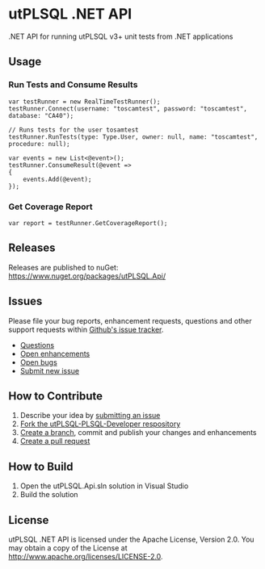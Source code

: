 # utPLSQL .NET API
.NET API for running utPLSQL v3+ unit tests from .NET applications

## Usage

### Run Tests and Consume Results

    var testRunner = new RealTimeTestRunner();
    testRunner.Connect(username: "toscamtest", password: "toscamtest", database: "CA40");

    // Runs tests for the user tosamtest
    testRunner.RunTests(type: Type.User, owner: null, name: "toscamtest", procedure: null);

    var events = new List<@event>();
    testRunner.ConsumeResult(@event =>
    {
        events.Add(@event);
    });

### Get Coverage Report

    var report = testRunner.GetCoverageReport();

## Releases
Releases are published to nuGet: https://www.nuget.org/packages/utPLSQL.Api/

## Issues

Please file your bug reports, enhancement requests, questions and other support requests within [Github's issue tracker](https://help.github.com/articles/about-issues/).

* [Questions](https://github.com/utPLSQL/utPLSQL-dotnet-api/issues?q=is%3Aissue+label%3Aquestion)
* [Open enhancements](https://github.com/utPLSQL/utPLSQL-dotnet-api/issues?q=is%3Aopen+is%3Aissue+label%3Aenhancement)
* [Open bugs](https://github.com/utPLSQL/utPLSQL-dotnet-api/issues?q=is%3Aopen+is%3Aissue+label%3Abug)
* [Submit new issue](https://github.com/utPLSQL/utPLSQL-dotnet-api/issues/new)

## How to Contribute

1. Describe your idea by [submitting an issue](https://github.com/utPLSQL/utPLSQL-dotnet-api/issues/new)
2. [Fork the utPLSQL-PLSQL-Developer respository](https://github.com/utPLSQL/utPLSQL-dotnet-api/fork)
3. [Create a branch](https://help.github.com/articles/creating-and-deleting-branches-within-your-repository/), commit and publish your changes and enhancements
4. [Create a pull request](https://help.github.com/articles/creating-a-pull-request/)

## How to Build

1. Open the utPLSQL.Api.sln solution in Visual Studio
2. Build the solution

## License

utPLSQL .NET API is licensed under the Apache License, Version 2.0.
You may obtain a copy of the License at <http://www.apache.org/licenses/LICENSE-2.0>.


